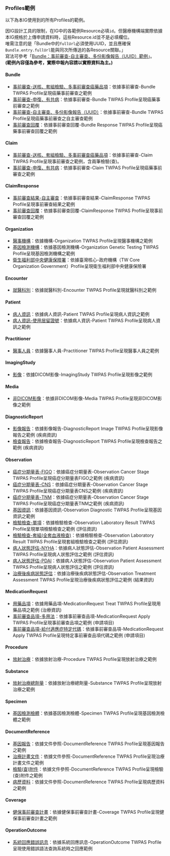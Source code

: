 ### Profiles範例
以下為本IG使用到的所有Profiles的範例。
<div class="bg-danger">
因IG設計工具的限制，在IG中的各範例Resource必填<code>id</code>。但醫療機構端實際依據本IG規格於上傳申請資料時，這些Resource.id並不是必填欄位。   <br/> 
唯需注意的是「Bundle中的<code>fullUrl</code>必須使用UUID，並且應確保<code>Bundle.entry.fullUrl</code>能與同次所傳送的各Resource關聯。」    <br/>
寫法可參考「<a href="Bundle-bun-uuid-example.html">Bundle：事前審查-自主審查、多份影像報告（UUID）範例</a>」。  <br/>
<b>(範例內容僅為參考，實際申報內容請以實際資料為主。)</b>
</div>

#### Bundle
- [事前審查-送核、套組檢驗、多事前審查癌藥品項](Bundle-bun-1.html)：依據事前審查-Bundle TWPAS Profile呈現癌藥事前審查之範例
- [事前審查-申復、有共病](Bundle-bun-3.html)：依據事前審查-Bundle TWPAS Profile呈現癌藥事前審查之範例
- [<span class="bg-success">事前審查-自主審查、多份影像報告（UUID）</span>](Bundle-bun-uuid-example.html)：依據事前審查-Bundle TWPAS Profile呈現癌藥事前審查之自主審查範例
- [事前審查回覆](Bundle-bun-response.html)：依據事前審查回覆-Bundle Response TWPAS Profile呈現癌藥事前審查回覆之範例

#### Claim
- [事前審查-送核、套組檢驗、多事前審查癌藥品項](Claim-cla-1.html)：依據事前審查-Claim TWPAS Profile呈現事前審查之範例，含兩筆檢驗(查)。
- [事前審查-申復、有共病](Claim-cla-3.html)：依據事前審查-Claim TWPAS Profile呈現癌藥事前審查之範例

#### ClaimResponse
- [事前審查結果-自主審查](ClaimResponse-self-assessment-example.html)：依據事前審查結果-ClaimResponse TWPAS Profile呈現事前審查結果之範例
- [事前審查回覆](ClaimResponse-claim-response-example.html)：依據事前審查回覆-ClaimResponse TWPAS Profile呈現事前審查回覆之範例

#### Organization
- [醫事機構](Organization-org-hosp-example.html)：依據機構-Organization TWPAS Profile呈現醫事機構之範例
- [基因檢測機構](Organization-org-gene-example.html)：依據基因檢測機構-Organization Genetic Testing TWPAS Profile呈現基因檢測機構之範例
- [衛生福利部中央健康保險署](Organization-org-nhi.html)：依據臺灣核心-政府機構（TW Core Organization Government）Profile呈現衛生福利部中央健康保險署

#### Encounter
- [就醫科別](Encounter-enc-min.html)：依據就醫科別-Encounter TWPAS Profile呈現就醫科別之範例

#### Patient
- [病人資訊](Patient-pat-min.html)：依據病人資訊-Patient TWPAS Profile呈現病人資訊之範例
- [<span class="bg-success">病人資訊-使用居留證號</span>](Patient-pat-resident.html)：依據病人資訊-Patient TWPAS Profile呈現病人資訊之範例

#### Practitioner
- [醫事人員](Practitioner-pra-min.html)：依據醫事人員-Practitioner TWPAS Profile呈現醫事人員之範例

#### ImagingStudy
- [影像](ImagingStudy-imaStu-min.html)：依據DICOM影像-ImagingStudy TWPAS Profile呈現影像之範例

#### Media
- [非DICOM影像](Media-med-min.html)：依據非DICOM影像-Media TWPAS Profile呈現非DICOM影像之範例

#### DiagnosticReport
- [影像報告](DiagnosticReport-diaRep-ima-min.html)：依據影像報告-DiagnosticReport Image TWPAS Profile呈現影像報告之範例 (疾病資訊)
- [檢查報告](DiagnosticReport-diaRep-min.html)：依據檢查報告-DiagnosticReport TWPAS Profile呈現檢查報告之範例 (疾病資訊)

#### Observation
- [癌症分期量表-FIGO](Observation-obs-cancer-figo.html)：依據癌症分期量表-Observation Cancer Stage TWPAS Profile呈現癌症分期量表FIGO之範例 (疾病資訊)
- [癌症分期量表-CNS](Observation-obs-cancer-cns.html)：依據癌症分期量表-Observation Cancer Stage TWPAS Profile呈現癌症分期量表CNS之範例 (疾病資訊)
- [<span class="bg-success">癌症分期量表-TNM</span>](Observation-obs-cancer-tnm.html)：依據癌症分期量表-Observation Cancer Stage TWPAS Profile呈現癌症分期量表TNM之範例 (疾病資訊)
- [基因資訊](Observation-obs-diagnostic-min.html)：依據基因資訊-Observation Diagnostic TWPAS Profile呈現基因資訊之範例
- [檢驗檢查-單項](Observation-obs-lab-min.html)：依據檢驗檢查-Observation Laboratory Result TWPAS Profile呈現單項檢驗檢查之範例 (評估資訊)
- [檢驗檢查-套組(全套血液檢查)](Observation-obs-lab-cbc.html)：依據檢驗檢查-Observation Laboratory Result TWPAS Profile呈現套組檢驗檢查之範例 (評估資訊)
- [病人狀態評估-NYHA](Observation-obs-pat-nyha.html)：依據病人狀態評估-Observation Patient Assessment TWPAS Profile呈現病人狀態評估之範例 (評估資訊)
- [病人狀態評估-PDAI](Observation-obs-pat-pdai.html)：依據病人狀態評估-Observation Patient Assessment TWPAS Profile呈現病人狀態評估之範例 (評估資訊)
- [治療後疾病狀態評估](Observation-obs-tx-min.html)：依據治療後疾病狀態評估-Observation Treatment Assessment TWPAS Profile呈現治療後疾病狀態評估之範例 (結果資訊)

#### MedicationRequest
- [用藥品項](MedicationRequest-medReq-treat.html)：依據用藥品項-MedicationRequest Treat TWPAS Profile呈現用藥品項之範例 (治療資訊)
- [事前審查品項-多用法](MedicationRequest-medReq-apply.html)：依據事前審查品項-MedicationRequest Apply TWPAS Profile呈現事前審查品項之範例 (申請項目)
- [事前審查品項-給付適應症特定代碼](MedicationRequest-medReq-apply-2.html)：依據事前審查品項-MedicationRequest Apply TWPAS Profile呈現特定事前審查品項代碼之範例 (申請項目)
 
#### Procedure
- [放射治療](Procedure-pro-min.html)：依據放射治療-Procedure TWPAS Profile呈現放射治療之範例

#### Substance
- [放射治療總劑量](Substance-sub-min.html)：依據放射治療總劑量-Substance TWPAS Profile呈現放射治療之範例

#### Specimen
- [基因檢測檢體](Specimen-spe-min.html)：依據基因檢測檢體-Specimen TWPAS Profile呈現基因檢測檢體之範例

#### DocumentReference
- [基因報告](DocumentReference-doc-gene-min.html)：依據文件參照-DocumentReference TWPAS Profile呈現基因報告之範例
- [治療計畫文件](DocumentReference-doc-careplan-min.html)：依據文件參照-DocumentReference TWPAS Profile呈現治療計畫文件之範例
- [檢驗(查)附件](DocumentReference-doc-test-min.html)：依據文件參照-DocumentReference TWPAS Profile呈現檢驗(查)附件之範例
- [病歷資料](DocumentReference-doc-medicalRecord-min.html)：依據文件參照-DocumentReference TWPAS Profile呈現病歷資料之範例

#### Coverage
- [健保事前審查計畫](Coverage-cov-min.html)：依據健保事前審查計畫-Coverage TWPAS Profile呈現健保事前審查計畫之範例

#### OperationOutcome
- [系統回應錯誤訊息](OperationOutcome-error-example.html)：依據系統回應訊息-OperationOutcome TWPAS Profile呈現使用錯誤語法查詢系統時之回應範例
